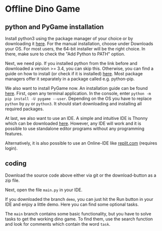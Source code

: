 # Offline Dino Game
## python and PyGame installation

Install python3 using the package manager of your choice or by downloading it [here](https://www.python.org/).
For the manual installation, choose under Downloads your OS.
For most users, the 64-bit installer will be the right choice. In there, make sure to check the "Add Python to PATH" option.

Next, we need pip. If you installed python from the link before and downloaded a version >= 3.4, you can skip this.
Otherwise, you can find a guide on how to install (or check if it is installed) [here](https://pip.pypa.io/en/stable/installing/).
Most package managers offer it separately in a package called e.g. python-pip.

We also want to install PyGame now. An installation guide can be found [here](https://www.pygame.org/wiki/GettingStarted).
First, open any terminal application. In the console, enter `python -m pip install -U pygame --user`.
Depending on the OS you have to replace `python` by `py` or `python3`. It should start downloading and installing all required packages.

At last, we also want to use an IDE. A simple and intuitive IDE is Thonny which can be downloaded [here](https://thonny.org/).
However, any IDE will work and it is possible to use standalone editor programs without any programming features.

Alternatively, it is also possible to use an Online-IDE like [replit.com](https://replit.com/languages/pygame) (requires login).

## coding

Download the source code above either via git or the download-button as a zip file.

Next, open the file `main.py` in your IDE.

If you downloaded the branch `demo`, you can just hit the Run button in your IDE and enjoy a little demo. Here you can find some optional tasks.

The `main` branch contains some basic functionality, but you have to solve tasks to get the working dino game. To find them, use the search function and look for comments which contain the word `task`.
